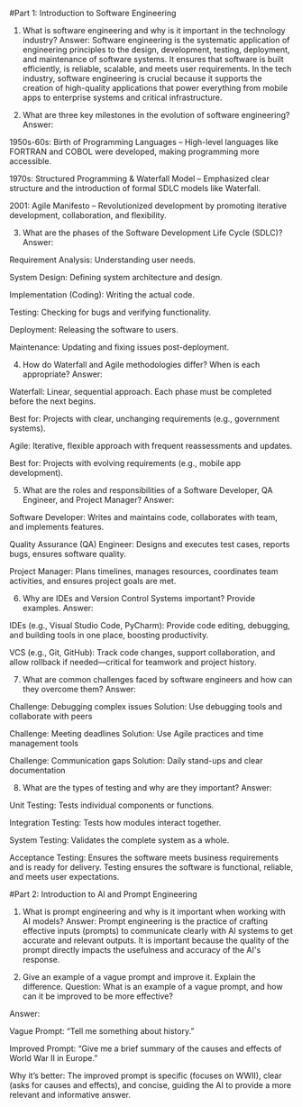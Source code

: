 #Part 1: Introduction to Software Engineering

1. What is software engineering and why is it important in the technology industry?
   Answer:
   Software engineering is the systematic application of engineering principles to the design, development, testing, deployment, and maintenance of software systems. It ensures that software is built efficiently, is reliable, scalable, and meets user requirements. In the tech industry, software engineering is crucial because it supports the creation of high-quality applications that power everything from mobile apps to enterprise systems and critical infrastructure.

2. What are three key milestones in the evolution of software engineering?
   Answer:

1950s-60s: Birth of Programming Languages – High-level languages like FORTRAN and COBOL were developed, making programming more accessible.

1970s: Structured Programming & Waterfall Model – Emphasized clear structure and the introduction of formal SDLC models like Waterfall.

2001: Agile Manifesto – Revolutionized development by promoting iterative development, collaboration, and flexibility.

3. What are the phases of the Software Development Life Cycle (SDLC)?
   Answer:

Requirement Analysis: Understanding user needs.

System Design: Defining system architecture and design.

Implementation (Coding): Writing the actual code.

Testing: Checking for bugs and verifying functionality.

Deployment: Releasing the software to users.

Maintenance: Updating and fixing issues post-deployment.

4. How do Waterfall and Agile methodologies differ? When is each appropriate?
   Answer:

Waterfall: Linear, sequential approach. Each phase must be completed before the next begins.

Best for: Projects with clear, unchanging requirements (e.g., government systems).

Agile: Iterative, flexible approach with frequent reassessments and updates.

Best for: Projects with evolving requirements (e.g., mobile app development).

5. What are the roles and responsibilities of a Software Developer, QA Engineer, and Project Manager?
   Answer:

Software Developer: Writes and maintains code, collaborates with team, and implements features.

Quality Assurance (QA) Engineer: Designs and executes test cases, reports bugs, ensures software quality.

Project Manager: Plans timelines, manages resources, coordinates team activities, and ensures project goals are met.

6. Why are IDEs and Version Control Systems important? Provide examples.
   Answer:

IDEs (e.g., Visual Studio Code, PyCharm): Provide code editing, debugging, and building tools in one place, boosting productivity.

VCS (e.g., Git, GitHub): Track code changes, support collaboration, and allow rollback if needed—critical for teamwork and project history.

7. What are common challenges faced by software engineers and how can they overcome them?
   Answer:

Challenge: Debugging complex issues
Solution: Use debugging tools and collaborate with peers

Challenge: Meeting deadlines
Solution: Use Agile practices and time management tools

Challenge: Communication gaps
Solution: Daily stand-ups and clear documentation

8. What are the types of testing and why are they important?
   Answer:

Unit Testing: Tests individual components or functions.

Integration Testing: Tests how modules interact together.

System Testing: Validates the complete system as a whole.

Acceptance Testing: Ensures the software meets business requirements and is ready for delivery.
Testing ensures the software is functional, reliable, and meets user expectations.

#Part 2: Introduction to AI and Prompt Engineering

1. What is prompt engineering and why is it important when working with AI models?
   Answer:
   Prompt engineering is the practice of crafting effective inputs (prompts) to communicate clearly with AI systems to get accurate and relevant outputs. It is important because the quality of the prompt directly impacts the usefulness and accuracy of the AI's response.

2. Give an example of a vague prompt and improve it. Explain the difference.
   Question:
   What is an example of a vague prompt, and how can it be improved to be more effective?

Answer:

Vague Prompt: “Tell me something about history.”

Improved Prompt: “Give me a brief summary of the causes and effects of World War II in Europe.”

Why it’s better: The improved prompt is specific (focuses on WWII), clear (asks for causes and effects), and concise, guiding the AI to provide a more relevant and informative answer.
